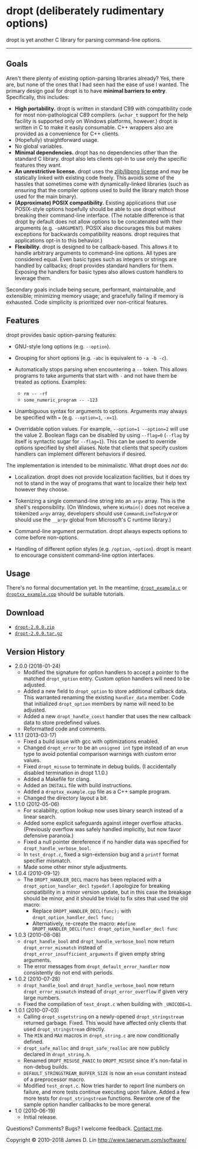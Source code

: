 dropt (deliberately rudimentary options)
========================================

dropt is yet another C library for parsing command-line options.

---

Goals
-----

Aren't there plenty of existing option-parsing libraries already?  Yes, there
are, but none of the ones that I had seen had the ease of use I wanted. The
primary design goal for dropt is to have **minimal barriers to entry**.
Specifically, this includes:

* **High portability.** dropt is written in standard C99 with compatibility
  code for most non-pathological C89 compilers. (`wchar_t` support for the
  help facility is supported only on Windows platforms, however.) dropt is
  written in C to make it easily consumable.  C++ wrappers also are provided
  as a convenience for C++ clients.
* (Hopefully) straightforward usage.
* No global variables.
* **Minimal dependencies.** dropt has no dependencies other than the standard
  C library.  dropt also lets clients opt-in to use only the specific features
  they want.
* **An unrestrictive license.** dropt uses the [zlib/libpng license] and may
  be statically linked with existing code freely.  This avoids some of the
  hassles that sometimes come with dynamically-linked libraries (such as
  ensuring that the compiler options used to build the library match those
  used for the main binary).
* **(Approximate) POSIX compatibility.** Existing applications that use
  POSIX-style options hopefully should be able to use dropt without breaking
  their command-line interface. (The notable difference is that dropt by
  default does not allow options to be concatenated with their arguments
  (e.g. `-oARGUMENT`).  POSIX also discourages this but makes exceptions for
  backwards compatibility reasons.  dropt requires that applications opt-in to
  this behavior.)
* **Flexibility.** dropt is designed to be callback-based.  This allows it to
  handle arbitrary arguments to command-line options.  All types are
  considered equal.  Even basic types such as integers or strings are handled
  by callbacks; dropt provides standard handlers for them.  Exposing the
  handlers for basic types also allows custom handlers to leverage them.

Secondary goals include being secure, performant, maintainable, and
extensible; minimizing memory usage; and gracefully failing if memory is
exhausted.  Code simplicity is prioritized over non-critical features.


Features
--------

dropt provides basic option-parsing features:

* GNU-style long options (e.g. `--option`).

* Grouping for short options (e.g. `-abc` is equivalent to `-a -b -c`).

* Automatically stops parsing when encountering a `--` token.  This allows
  programs to take arguments that start with `-` and not have them be treated
  as options.  Examples:

  * `rm -- -rf`
  * `some_numeric_program -- -123`

* Unambiguous syntax for arguments to options.  Arguments may always be
  specified with `=` (e.g. `--option=1`, `-x=1`).

* Overridable option values.  For example, `--option=1 --option=2` will use
  the value 2.  Boolean flags can be disabled by using `--flag=0` (`--flag` by
  itself is syntactic sugar for `--flag=1`).  This can be used to override
  options specified by shell aliases.  Note that clients that specify custom
  handlers can implement different behaviors if desired.

The implementation is intended to be minimalistic.  What dropt does *not* do:

* Localization.  dropt does not provide localization facilities, but it does
  try not to stand in the way of programs that want to localize their help
  text however they choose.

* Tokenizing a single command-line string into an `argv` array.  This is the
  shell's responsibility. (On Windows, where `WinMain()` does not receive a
  tokenized `argv` array, developers should use `CommandLineToArgvW` or should
  use the `__argv` global from Microsoft's C runtime library.)

* Command-line argument permutation.  dropt always expects options to come
  before non-options.

* Handling of different option styles (e.g. `/option`, `-option`). dropt is
  meant to encourage consistent command-line option interfaces.


Usage
-----

There's no formal documentation yet.  In the meantime, [`dropt_example.c`] or
[`droptxx_example.cpp`] should be suitable tutorials.


Download
--------

* [`dropt-2.0.0.zip`](https://github.com/jamesderlin/dropt/archive/v2.0.0.zip)
* [`dropt-2.0.0.tar.gz`](https://github.com/jamesderlin/dropt/archive/v2.0.0.tar.gz)


Version History
---------------
* 2.0.0 (2018-01-24)
  * Modified the signature for option handlers to accept a pointer to the
    matched `dropt_option` entry.  Custom option handlers will need to be
    adjusted.
  * Added a new field to `dropt_option` to store additional callback data.
    This warranted renaming the existing `handler_data` member.  Code that
    initialized `dropt_option` members by name will need to be adjusted.
  * Added a new `dropt_handle_const` handler that uses the new callback data
    to store predefined values.
  * Reformatted code and comments.
* 1.1.1 (2013-03-17)
  * Fixed a build issue with gcc with optimizations enabled.
  * Changed `dropt_error` to be an `unsigned int` type instead of an `enum`
    type to avoid potential comparison warnings with custom error values.
  * Fixed `dropt_misuse` to terminate in debug builds. (I accidentally
    disabled termination in dropt 1.1.0.)
  * Added a Makefile for clang.
  * Added an `INSTALL` file with build instructions.
  * Added a `droptxx_example.cpp` file as a C++ sample program.
  * Changed the directory layout a bit.
* 1.1.0 (2012-05-06)
  * For scalability, option lookup now uses binary search instead of a linear
    search.
  * Added some explicit safeguards against integer overflow attacks.
    (Previously overflow was safely handled implicitly, but now favor
    defensive paranoia.)
  * Fixed a null pointer dereference if no handler data was specified for
    `dropt_handle_verbose_bool`.
  * In `test_dropt.c`, fixed a sign-extension bug and a `printf` format
    specifier mismatch.
  * Made some other minor style adjustments.
* 1.0.4 (2010-09-12)
  * The `DROPT_HANDLER_DECL` macro has been replaced with a
    `dropt_option_handler_decl` `typedef`.  I apologize for breaking
    compatibility in a minor version update, but in this case the breakage
    should be minor, and it should be trivial to fix sites that used the old
    macro:
    * Replace `DROPT_HANDLER_DECL(func);` with `dropt_option_handler_decl
      func;`
    * Alternatively, re-create the macro: `#define DROPT_HANDLER_DECL(func)
      dropt_option_handler_decl func`
* 1.0.3 (2010-08-08)
  * `dropt_handle_bool` and `dropt_handle_verbose_bool` now return
    `dropt_error_mismatch` instead of `dropt_error_insufficient_arguments` if
    given empty string arguments.
  * The error messages from `dropt_default_error_handler` now consistently do
    not end with periods.
* 1.0.2 (2010-07-28)
  * `dropt_handle_bool` and `dropt_handle_verbose_bool` now return
    `dropt_error_mismatch` instead of `dropt_error_overflow` if given very
    large numbers.
  * Fixed the compilation of `test_dropt.c` when building with `_UNICODE=1`.
* 1.0.1 (2010-07-03)
  * Calling `dropt_ssgetstring` on a newly-opened `dropt_stringstream`
    returned garbage.  Fixed.  This would have affected only clients that used
    `dropt_stringstream` directly.
  * The `MIN` and `MAX` macros in `dropt_string.c` are now conditionally
    defined.
  * `dropt_safe_malloc` and `dropt_safe_realloc` are now publicly declared in
    `dropt_string.h`.
  * Renamed `DROPT_MISUSE_PANIC` to `DROPT_MISUSE` since it's non-fatal in
    non-debug builds.
  * `DEFAULT_STRINGSTREAM_BUFFER_SIZE` is now an `enum` constant instead of a
    preprocessor macro.
  * Modified `test_dropt.c`.  Now tries harder to report line numbers on
    failure, and more tests continue executing upon failure.  Added a few more
    tests for `dropt_stringstream` functions.  Rewrote one of the sample
    option handler callbacks to be more general.
* 1.0 (2010-06-19)
  * Initial release.

Questions?  Comments?  Bugs?  I welcome feedback. [Contact me].

Copyright © 2010–2018 James D. Lin
<http://www.taenarum.com/software/>


[zlib/libpng license]: http://opensource.org/licenses/Zlib
[`dropt_example.c`]: https://github.com/jamesderlin/dropt/blob/master/dropt_example.c
[`droptxx_example.cpp`]: https://github.com/jamesderlin/dropt/blob/master/droptxx_example.cpp
[Contact me]: http://www.taenarum.com/contact.html

